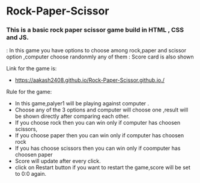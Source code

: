# Rock-Paper-Scissor
### This is a basic rock paper scissor game  build in HTML , CSS and JS.
: In this game you have options to choose among rock,paper and scissor option ,computer choose randonmly any of them
: Score card is also shown

Link for the game is:
- https://aakash2408.github.io/Rock-Paper-Scissor.github.io./

Rule for the game:
- In this  game,palyer1 will be playing against computer .
- Choose any of the 3 options and computer will choose one ,result will be shown directly after comparing each other.
- If you choose rock then you can win  only if computer has choosen scissors,
- If you choose paper then you can win only  if computer has choosen rock
- If you has choose scissors then you can win only if coomputer has choosen paper
- Score will update after every click.
- click on Restart button if you want to restart the game,score will be set to 0:0 again.
